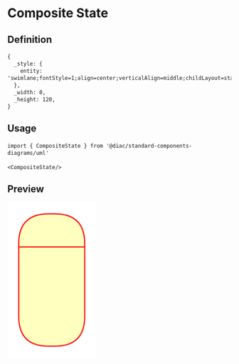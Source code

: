 # Composite State

## Definition

```
{
  _style: { 
    entity: 'swimlane;fontStyle=1;align=center;verticalAlign=middle;childLayout=stackLayout;horizontal=1;startSize=30;horizontalStack=0;resizeParent=0;resizeLast=1;container=0;fontColor=#000000;collapsible=0;rounded=1;arcSize=30;strokeColor=#ff0000;fillColor=#ffffc0;swimlaneFillColor=#ffffc0;dropTarget=0;',
  },
  _width: 0,
  _height: 120,
}
```

## Usage

```
import { CompositeState } from '@diac/standard-components-diagrams/uml'

<CompositeState/>
```

## Preview

<img src="./composite-state.png" width="200"/>

